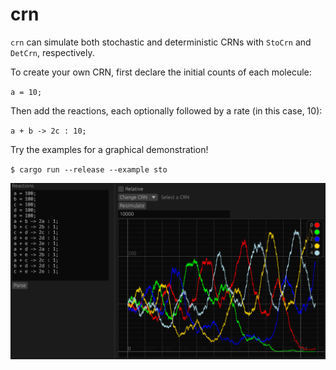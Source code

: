 # crn

`crn` can simulate both stochastic and deterministic CRNs with `StoCrn` and `DetCrn`, respectively.

To create your own CRN, first declare the initial counts of each molecule:

`a = 10;`

Then add the reactions, each optionally followed by a rate (in this case, 10):

`a + b -> 2c : 10;`

Try the examples for a graphical demonstration!

`$ cargo run --release --example sto`

![gui demo](media/1691519892.png)